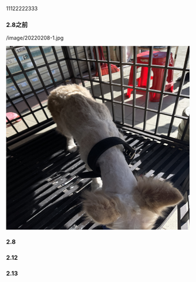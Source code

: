 11122222333

### 2.8之前
/image/20220208-1.jpg


<img src="/image/20220208-1.jpg" width = "500" height = "500" alt="" align=center />

### 2.8

### 2.12

### 2.13

